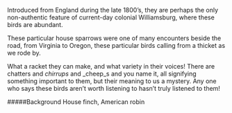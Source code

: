 Introduced from England during the late 1800’s, they are perhaps the only non-authentic feature of current-day colonial Williamsburg, where these birds are abundant.

These particular house sparrows were one of many encounters beside the road, from Virginia to Oregon, these particular birds calling from a thicket as we rode by. 

What a racket they can make, and what variety in their voices! There are chatters and _chirrups_ and _cheep_s and you name it, all signifying something important to them, but their meaning to us a mystery. Any one who says these birds aren’t worth listening to hasn’t truly listened to them!

#####Background
House finch, American robin
